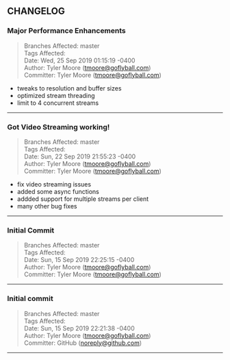 ## CHANGELOG



### Major Performance Enhancements

> Branches Affected: master  
> Tags Affected:   
> Date: Wed, 25 Sep 2019 01:15:19 -0400  
> Author: Tyler Moore (tmoore@goflyball.com)  
> Committer: Tyler Moore (tmoore@goflyball.com)  

- tweaks to resolution and buffer sizes
- optimized stream threading
- limit to 4 concurrent streams


---


### Got Video Streaming working!

> Branches Affected: master  
> Tags Affected:   
> Date: Sun, 22 Sep 2019 21:55:23 -0400  
> Author: Tyler Moore (tmoore@goflyball.com)  
> Committer: Tyler Moore (tmoore@goflyball.com)  

- fix video streaming issues
- added some async functions
- addded support for multiple streams per client
- many other bug fixes


---


### Initial Commit

> Branches Affected: master  
> Tags Affected:   
> Date: Sun, 15 Sep 2019 22:25:15 -0400  
> Author: Tyler Moore (tmoore@goflyball.com)  
> Committer: Tyler Moore (tmoore@goflyball.com)  



---


### Initial commit

> Branches Affected: master  
> Tags Affected:   
> Date: Sun, 15 Sep 2019 22:21:38 -0400  
> Author: Tyler Moore (tmoore@goflyball.com)  
> Committer: GitHub (noreply@github.com)  



---



